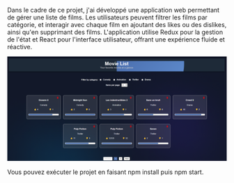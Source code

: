 Dans le cadre de ce projet, j'ai développé une application web permettant de gérer une liste de films. Les utilisateurs peuvent filtrer les films par catégorie, et interagir avec chaque film en ajoutant des likes ou des dislikes, ainsi qu'en supprimant des films. L'application utilise Redux pour la gestion de l'état et React pour l'interface utilisateur, offrant une expérience fluide et réactive.

![alt text](image.png)


Vous pouvez exécuter le projet en faisant npm install puis npm start.
